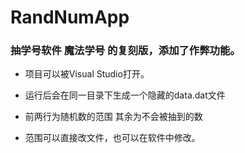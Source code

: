 # RandNumApp
### 抽学号软件 魔法学号 的复刻版，添加了作弊功能。
- 项目可以被Visual Studio打开。

- 运行后会在同一目录下生成一个隐藏的data.dat文件

- 前两行为随机数的范围
其余为不会被抽到的数

- 范围可以直接改文件，也可以在软件中修改。
